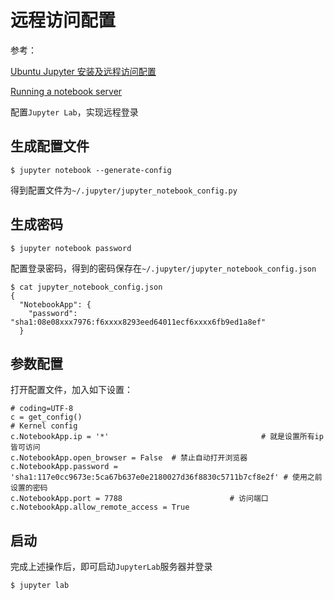 
# 远程访问配置

参考：

[Ubuntu Jupyter 安装及远程访问配置](https://blog.csdn.net/Echo_y_d/article/details/83576841)

[Running a notebook server](https://jupyter-notebook.readthedocs.io/en/stable/public_server.html)

配置`Jupyter Lab`，实现远程登录

## 生成配置文件

```
$ jupyter notebook --generate-config
```

得到配置文件为`~/.jupyter/jupyter_notebook_config.py`

## 生成密码

```
$ jupyter notebook password
```

配置登录密码，得到的密码保存在`~/.jupyter/jupyter_notebook_config.json`

```
$ cat jupyter_notebook_config.json 
{
  "NotebookApp": {
    "password": "sha1:08e08xxx7976:f6xxxx8293eed64011ecf6xxxx6fb9ed1a8ef"
  }
```

## 参数配置

打开配置文件，加入如下设置：

```
# coding=UTF-8
c = get_config()
# Kernel config
c.NotebookApp.ip = '*'                                  # 就是设置所有ip皆可访问
c.NotebookApp.open_browser = False  # 禁止自动打开浏览器
c.NotebookApp.password = 'sha1:117e0cc9673e:5ca67b637e0e2180027d36f8830c5711b7cf8e2f' # 使用之前设置的密码
c.NotebookApp.port = 7788                        # 访问端口
c.NotebookApp.allow_remote_access = True
```

## 启动

完成上述操作后，即可启动`JupyterLab`服务器并登录

```
$ jupyter lab
```

